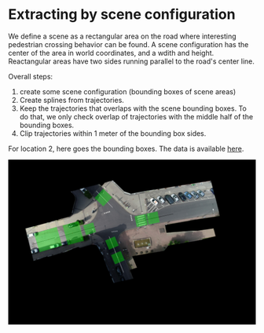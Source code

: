 # Extracting by scene configuration

We define a scene as a rectangular area on the road where interesting pedestrian crossing behavior can be found. A scene configuration has the center of the area in world coordinates, and a wdith and height. Reactangular areas have two sides running parallel to the road's center line.

Overall steps:
1. create some scene configuration (bounding boxes of scene areas)
2. Create splines from trajectories.
3. Keep the trajectories that overlaps with the scene bounding boxes. To do that, we only check overlap of trajectories with the middle half of the bounding boxes.
4. Clip trajectories within 1 meter of the bounding box sides. 


For location 2, here goes the bounding boxes. The data is available [here](../data/scenes/ind.json).

<img src="./images/location-scene-annotation.PNG" width="600">